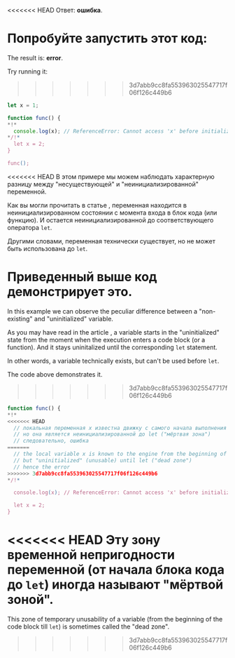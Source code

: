 <<<<<<< HEAD
Ответ: **ошибка**.

Попробуйте запустить этот код:
=======
The result is: **error**.

Try running it:
>>>>>>> 3d7abb9cc8fa553963025547717f06f126c449b6

```js run
let x = 1;

function func() {
*!*
  console.log(x); // ReferenceError: Cannot access 'x' before initialization
*/!*
  let x = 2;
}

func();
```

<<<<<<< HEAD
В этом примере мы можем наблюдать характерную разницу между "несуществующей" и "неинициализированной" переменной.

Как вы могли прочитать в статье [](info:closure), переменная находится в неинициализированном состоянии с момента входа в блок кода (или функцию). И остается неинициализированной до соответствующего оператора `let`.

Другими словами, переменная технически существует, но не может быть использована до `let`.

Приведенный выше код демонстрирует это.
=======
In this example we can observe the peculiar difference between a "non-existing" and "uninitialized" variable.

As you may have read in the article [](info:closure), a variable starts in the "uninitialized" state from the moment when the execution enters a code block (or a function). And it stays uninitalized until the corresponding `let` statement.

In other words, a variable technically exists, but can't be used before `let`.

The code above demonstrates it.
>>>>>>> 3d7abb9cc8fa553963025547717f06f126c449b6

```js
function func() {
*!*
<<<<<<< HEAD
  // локальная переменная x известна движку с самого начала выполнения функции,
  // но она является неинициализированной до let ("мёртвая зона")
  // следовательно, ошибка
=======
  // the local variable x is known to the engine from the beginning of the function,
  // but "uninitialized" (unusable) until let ("dead zone")
  // hence the error
>>>>>>> 3d7abb9cc8fa553963025547717f06f126c449b6
*/!*

  console.log(x); // ReferenceError: Cannot access 'x' before initialization

  let x = 2;
}
```

<<<<<<< HEAD
Эту зону временной непригодности переменной (от начала блока кода до `let`) иногда называют "мёртвой зоной".
=======
This zone of temporary unusability of a variable (from the beginning of the code block till `let`) is sometimes called the "dead zone".
>>>>>>> 3d7abb9cc8fa553963025547717f06f126c449b6
